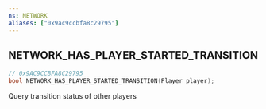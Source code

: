 ```yaml
---
ns: NETWORK
aliases: ["0x9ac9ccbfa8c29795"]
---
```

## NETWORK_HAS_PLAYER_STARTED_TRANSITION

```c
// 0x9AC9CCBFA8C29795
bool NETWORK_HAS_PLAYER_STARTED_TRANSITION(Player player);
```

Query transition status of other players

